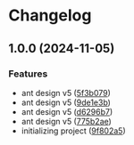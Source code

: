 # Changelog

## 1.0.0 (2024-11-05)


### Features

* ant design v5 ([5f3b079](https://github.com/Erdhiem-UI/ng-zorro-v5-experimental-view/commit/5f3b079ce159ac497c0ffd86484f03eaa24a9487))
* ant design v5 ([9de1e3b](https://github.com/Erdhiem-UI/ng-zorro-v5-experimental-view/commit/9de1e3ba4949b3fbb28e905cb53bc5829984722b))
* ant design v5 ([d6296b7](https://github.com/Erdhiem-UI/ng-zorro-v5-experimental-view/commit/d6296b7fd894eff3a247f0c2ad3ab41cc07e9644))
* ant design v5 ([775b2ae](https://github.com/Erdhiem-UI/ng-zorro-v5-experimental-view/commit/775b2aebdeae2d44c787286d16b1db96bec95734))
* initializing project ([9f802a5](https://github.com/Erdhiem-UI/ng-zorro-v5-experimental-view/commit/9f802a56999d4a84f1857d26dbf2c43325863ae5))

